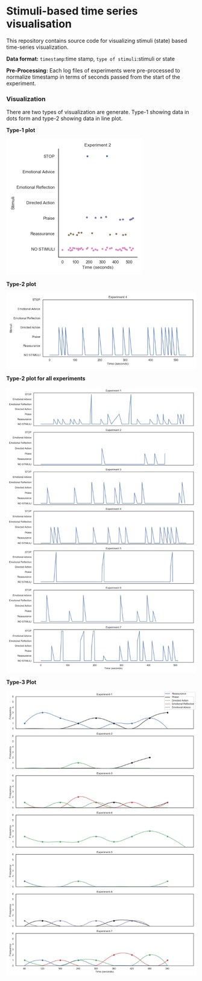 # Stimuli-based time series visualisation

This repository contains source code for visualizing stimuli (state) based time-series visualization.

**Data format:**  `timestamp`:time stamp, `type of stimuli`:stimuli or state

**Pre-Processing:** Each log files of experiments were pre-processed to normalize timestamp in terms of seconds passed from the start of the experiment.

### Visualization

There are two types of visualization are generate. Type-1 showing data in dots form and type-2 showing data in line plot.

**Type-1 plot**

![type_1_experiment_2](./type-1/type_1_experiment_2.png)

**Type-2 plot**

![type_2_experiment_4](./type-2/type_2_experiment_4.png)

**Type-2 plot for all experiments**

![type_2_all_experiment_verticle](./type_2_all_experiment_verticle.png)

**Type-3 Plot**

![type_3_all_experiment_60S](./type-3/type_3_all_experiment_60S.png)